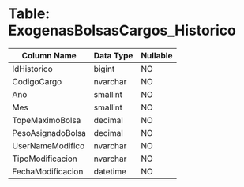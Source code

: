 # Table: ExogenasBolsasCargos_Historico

| Column Name | Data Type | Nullable |
|-------------|-----------|----------|
| IdHistorico | bigint | NO |
| CodigoCargo | nvarchar | NO |
| Ano | smallint | NO |
| Mes | smallint | NO |
| TopeMaximoBolsa | decimal | NO |
| PesoAsignadoBolsa | decimal | NO |
| UserNameModifico | nvarchar | NO |
| TipoModificacion | nvarchar | NO |
| FechaModificacion | datetime | NO |
